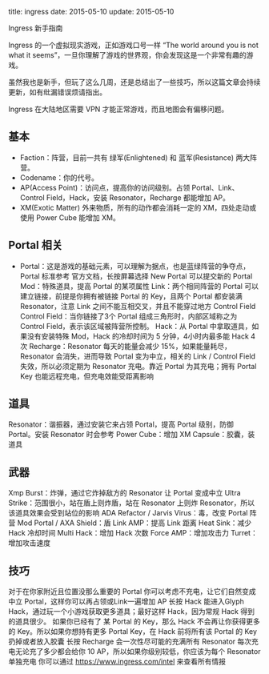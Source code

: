 title: ingress
date: 2015-05-10
update: 2015-05-10

Ingress 新手指南

Ingress 的一个虚拟现实游戏，正如游戏口号一样 “The world around you is not what it seems”，一旦你理解了游戏的世界观，你会发现这是一个非常有趣的游戏。

虽然我也是新手，但玩了这么几周，还是总结出了一些技巧，所以这篇文章会持续更新，如有纰漏错误烦请指出。

Ingress 在大陆地区需要 VPN 才能正常游戏，而且地图会有偏移问题。


## 基本
- Faction：阵营，目前一共有 绿军(Enlightened) 和 蓝军(Resistance) 两大阵营。
- Codename：你的代号。
- AP(Access Point)：访问点，提高你的访问级别。占领 Portal、Link、Control Field，Hack，安装 Resonator，Recharge 都能增加 AP。
- XM(Exotic Matter) 外来物质，所有的动作都会消耗一定的 XM，四处走动或使用 Power Cube 能增加 XM。

## Portal 相关
- Portal：这是游戏的基础元素，可以理解为据点，也是蓝绿阵营的争夺点，Portal 标准参考 官方文档，长按屏幕选择 New Portal 可以提交新的 Portal
Mod：特殊道具，提高 Portal 的某项属性
Link：两个相同阵营的 Portal 可以建立链接，前提是你拥有被链接 Portal 的 Key，且两个 Portal 都安装满 Resonator，注意 Link 之间不能互相交叉，并且不能穿过地方 Control Field
Control Field：当你链接了3个 Portal 组成三角形时，内部区域称之为 Control Field，表示该区域被阵营所控制。
Hack：从 Portal 中拿取道具，如果没有安装特殊 Mod，Hack 的冷却时间为 5 分钟，4小时内最多能 Hack 4次
Recharge：Resonator 每天的能量会减少 15%，如果能量耗尽， Resonator 会消失，进而导致 Portal 变为中立，相关的 Link / Control Field 失效，所以必须定期为 Resonator 充电。靠近 Portal 为其充电；拥有 Portal Key 也能远程充电，但充电效能受距离影响
## 道具
Resonator：谐振器，通过安装它来占领 Portal，提高 Portal 级别，防御 Portal。安装 Resonator 时会参考
Power Cube：增加 XM
Capsule：胶囊，装道具
## 武器
Xmp Burst：炸弹，通过它炸掉敌方的 Resonator 让 Portal 变成中立
Ultra Strike：范围很小，站在盾上则炸盾，站在 Resonator 上则炸 Resonator，所以该道具效果会受到站位的影响
ADA Refactor / Jarvis Virus：毒，改变 Portal 阵营
Mod
Portal / AXA Shield：盾
Link AMP：提高 Link 距离
Heat Sink：减少 Hack 冷却时间
Multi Hack：增加 Hack 次数
Force AMP：增加攻击力
Turret：增加攻击速度

## 技巧
对于在你家附近且位置没那么重要的 Portal 你可以考虑不充电，让它们自然变成中立 Portal，这样你可以再占领或Link一遍增加 AP
长按 Hack 能进入Glyph Hack，通过玩一个小游戏获取更多道具；最好这样 Hack，因为常规 Hack 得到的道具很少。
如果你已经有了 某 Portal 的 Key，那么 Hack 不会再让你获得更多的 Key。所以如果你想持有更多 Portal Key，在 Hack 前将所有该 Portal 的 Key 扔掉或者放入胶囊
长按 Recharge 会一次性尽可能的充满所有 Resonator
每次充电无论充了多少都会给你 10 AP，所以如果你级别较低，你应该为每个 Resonator 单独充电
你可以通过 https://www.ingress.com/intel 来查看所有情报
